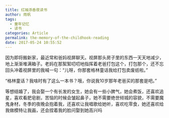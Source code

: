 ```yaml
---
title: 红袖添香夜读书
author: 雨帆
tags:
  - 童年记忆
  - 读书
categories: Article
permalink: the-memory-of-the-childhook-reading
date: 2017-05-24 10:55:52
---
```


因为即将搬新家，最近常和爸妈视屏聊天。视屏那头房子里的东西一天天地减少，地上渐渐堆满箱子。老妈在那絮絮叨叨地指挥着老爸打包这个，打包那个，还不忘回头冲着视屏里的我喊一句：“儿呀，你那套格林童话我给打包卖废纸啦。”

“格林童话？我啥时有了这么一本书？哦，你说我10岁那年老爸买的那套是吧。”

等想结婚了，我会娶一个有长发的女生，她会有一些小脾气，她会煮饭，还喜欢追星，喜欢看肥皂剧，苦恼的时候会皱起鼻子，她不需要绝世倾城的容貌，不需要魔鬼身材，冬季的夜晚会抱着我，还喜欢让我唱歌给她听，喜欢吃零食，她还喜欢给我做模特让我画，还会捏着我的脸问娶到她高兴吗